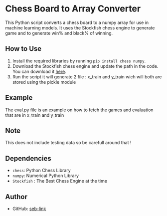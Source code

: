 # Chess Board to Array Converter

This Python script converts a chess board to a numpy array for use in machine learning models. It uses the Stockfish chess engine to generate game and to generate win% and black% of winning.

## How to Use

1. Install the required libraries by running `pip install chess numpy`.
2. Download the Stockfish chess engine and update the path in the code. You can download it [here](https://stockfishchess.org/download/).
3. Run the script it will generate 2 file : x_train and y_train wich will both are stored using the pickle module

## Example

The eval.py file is an example on how to fetch the games and evaluation that are in x_train and y_train

## Note

This does not include testing data so be carefull around that !

## Dependencies

- `chess`: Python Chess Library
- `numpy`: Numerical Python Library
- `Stockfish` : The Best Chess Engine at the time

## Author

- GitHub: [seb-link](https://github.com/seb-link)
